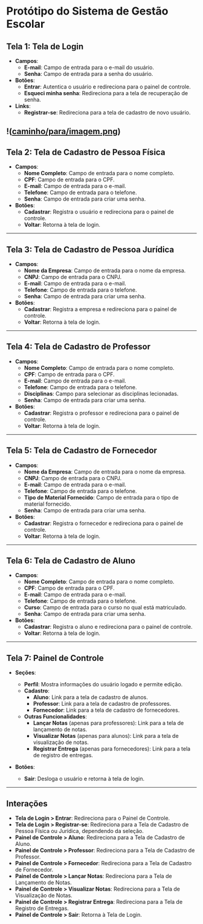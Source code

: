 # Protótipo do Sistema de Gestão Escolar

## Tela 1: Tela de Login

- **Campos**:
  - **E-mail**: Campo de entrada para o e-mail do usuário.
  - **Senha**: Campo de entrada para a senha do usuário.
- **Botões**:
  - **Entrar**: Autentica o usuário e redireciona para o painel de controle.
  - **Esqueci minha senha**: Redireciona para a tela de recuperação de senha.
- **Links**:
  - **Registrar-se**: Redireciona para a tela de cadastro de novo usuário.

!([caminho/para/imagem.png](https://github.com/danielbc87/Projeto-Senac/blob/Vers%C3%A3o-2_Teste/Tela%20Login.jpg))
---

## Tela 2: Tela de Cadastro de Pessoa Física

- **Campos**:
  - **Nome Completo**: Campo de entrada para o nome completo.
  - **CPF**: Campo de entrada para o CPF.
  - **E-mail**: Campo de entrada para o e-mail.
  - **Telefone**: Campo de entrada para o telefone.
  - **Senha**: Campo de entrada para criar uma senha.
- **Botões**:
  - **Cadastrar**: Registra o usuário e redireciona para o painel de controle.
  - **Voltar**: Retorna à tela de login.

---

## Tela 3: Tela de Cadastro de Pessoa Jurídica

- **Campos**:
  - **Nome da Empresa**: Campo de entrada para o nome da empresa.
  - **CNPJ**: Campo de entrada para o CNPJ.
  - **E-mail**: Campo de entrada para o e-mail.
  - **Telefone**: Campo de entrada para o telefone.
  - **Senha**: Campo de entrada para criar uma senha.
- **Botões**:
  - **Cadastrar**: Registra a empresa e redireciona para o painel de controle.
  - **Voltar**: Retorna à tela de login.

---

## Tela 4: Tela de Cadastro de Professor

- **Campos**:
  - **Nome Completo**: Campo de entrada para o nome completo.
  - **CPF**: Campo de entrada para o CPF.
  - **E-mail**: Campo de entrada para o e-mail.
  - **Telefone**: Campo de entrada para o telefone.
  - **Disciplinas**: Campo para selecionar as disciplinas lecionadas.
  - **Senha**: Campo de entrada para criar uma senha.
- **Botões**:
  - **Cadastrar**: Registra o professor e redireciona para o painel de controle.
  - **Voltar**: Retorna à tela de login.

---

## Tela 5: Tela de Cadastro de Fornecedor

- **Campos**:
  - **Nome da Empresa**: Campo de entrada para o nome da empresa.
  - **CNPJ**: Campo de entrada para o CNPJ.
  - **E-mail**: Campo de entrada para o e-mail.
  - **Telefone**: Campo de entrada para o telefone.
  - **Tipo de Material Fornecido**: Campo de entrada para o tipo de material fornecido.
  - **Senha**: Campo de entrada para criar uma senha.
- **Botões**:
  - **Cadastrar**: Registra o fornecedor e redireciona para o painel de controle.
  - **Voltar**: Retorna à tela de login.

---

## Tela 6: Tela de Cadastro de Aluno

- **Campos**:
  - **Nome Completo**: Campo de entrada para o nome completo.
  - **CPF**: Campo de entrada para o CPF.
  - **E-mail**: Campo de entrada para o e-mail.
  - **Telefone**: Campo de entrada para o telefone.
  - **Curso**: Campo de entrada para o curso no qual está matriculado.
  - **Senha**: Campo de entrada para criar uma senha.
- **Botões**:
  - **Cadastrar**: Registra o aluno e redireciona para o painel de controle.
  - **Voltar**: Retorna à tela de login.

---

## Tela 7: Painel de Controle

- **Seções**:
  - **Perfil**: Mostra informações do usuário logado e permite edição.
  - **Cadastro**:
    - **Aluno**: Link para a tela de cadastro de alunos.
    - **Professor**: Link para a tela de cadastro de professores.
    - **Fornecedor**: Link para a tela de cadastro de fornecedores.
  - **Outras Funcionalidades**:
    - **Lançar Notas** (apenas para professores): Link para a tela de lançamento de notas.
    - **Visualizar Notas** (apenas para alunos): Link para a tela de visualização de notas.
    - **Registrar Entrega** (apenas para fornecedores): Link para a tela de registro de entregas.

- **Botões**:
  - **Sair**: Desloga o usuário e retorna à tela de login.

---

## Interações

- **Tela de Login > Entrar**: Redireciona para o Painel de Controle.
- **Tela de Login > Registrar-se**: Redireciona para a Tela de Cadastro de Pessoa Física ou Jurídica, dependendo da seleção.
- **Painel de Controle > Aluno**: Redireciona para a Tela de Cadastro de Aluno.
- **Painel de Controle > Professor**: Redireciona para a Tela de Cadastro de Professor.
- **Painel de Controle > Fornecedor**: Redireciona para a Tela de Cadastro de Fornecedor.
- **Painel de Controle > Lançar Notas**: Redireciona para a Tela de Lançamento de Notas.
- **Painel de Controle > Visualizar Notas**: Redireciona para a Tela de Visualização de Notas.
- **Painel de Controle > Registrar Entrega**: Redireciona para a Tela de Registro de Entregas.
- **Painel de Controle > Sair**: Retorna à Tela de Login.
